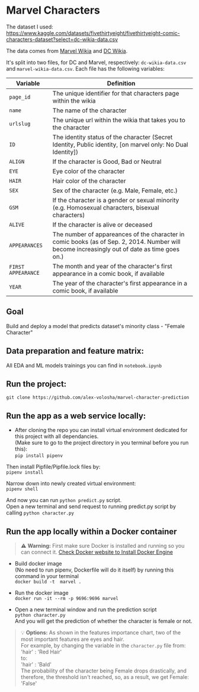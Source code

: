 # Marvel Characters

The dataset I used: https://www.kaggle.com/datasets/fivethirtyeight/fivethirtyeight-comic-characters-dataset?select=dc-wikia-data.csv 

The data comes from [Marvel Wikia](http://marvel.wikia.com/Main_Page) and [DC Wikia](http://dc.wikia.com/wiki/Main_Page).

It's split into two files, for DC and Marvel, respectively: `dc-wikia-data.csv` and `marvel-wikia-data.csv`. Each file has the following variables:

Variable | Definition
---|---------
`page_id` | The unique identifier for that characters page within the wikia
`name` | The name of the character
`urlslug` | The unique url within the wikia that takes you to the character
`ID` | The identity status of the character (Secret Identity, Public identity, [on marvel only: No Dual Identity])
`ALIGN` | If the character is Good, Bad or Neutral
`EYE` | Eye color of the character
`HAIR` | Hair color of the character
`SEX` | Sex of the character (e.g. Male, Female, etc.)
`GSM` | If the character is a gender or sexual minority (e.g. Homosexual characters, bisexual characters)
`ALIVE` | If the character is alive or deceased
`APPEARANCES` | The number of appareances of the character in comic books (as of Sep. 2, 2014. Number will become increasingly out of date as time goes on.)
`FIRST APPEARANCE` | The month and year of the character's first appearance in a comic book, if available
`YEAR` | The year of the character's first appearance in a comic book, if available

## Goal
Build and deploy a model that predicts dataset's minority class - "Female Character"

## Data preparation and feature matrix:
All EDA and ML models trainings you can find in `notebook.ipynb`

## Run the project:
`git clone https://github.com/alex-volosha/marvel-character-prediction`

## Run the app as a web service locally:
* After cloning the repo you can install virtual environment dedicated for this project with all dependancies.\
(Make sure to go to the project directory in you terminal before you run this):\
`pip install pipenv`

Then install Pipfile/Pipfile.lock files by:\
`pipenv install`

 Narrow down into newly created virtual environment:\
`pipenv shell`

And now you can run `python predict.py` script.\
Open a new terminal and send request to running predict.py script by calling `python character.py`

## Run the app locally within a Docker container
> :warning: **Warning:** First make sure Docker is installed and running so you can connect it.
[Check Docker website to Install Docker Engine](https://docs.docker.com/engine/install/)

* Build docker image\
(No need to run pipenv, Dockerfile will do it itself) by running this command in your terminal\
`docker build -t  marvel .`

* Run the docker image\
`docker run -it --rm -p 9696:9696 marvel`

* Open a new terminal window and run the prediction script\
`python character.py`\
And you will get the prediction of whether the character is female or not. 

> :bulb: **Options:** As shown in the features importance chart, two of the most important features are eyes and hair.\
For example, by changing the variable in the `character.py` file from:\
'hair' : 'Red Hair'\
to:\
'hair' : 'Bald'\
The probability of the character being Female drops drastically, and therefore, the threshold isn't reached, so, as a result, we get Female: 'False'

